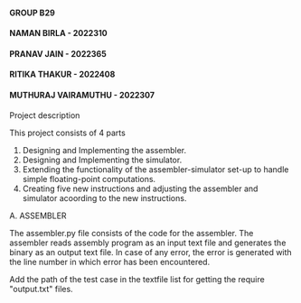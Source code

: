 #### GROUP B29
#### NAMAN BIRLA - 2022310
#### PRANAV JAIN - 2022365
#### RITIKA THAKUR - 2022408
#### MUTHURAJ VAIRAMUTHU - 2022307

Project description

This project consists of 4 parts
1. Designing and Implementing the assembler.
2. Designing and Implementing the simulator.
3. Extending the functionality of the assembler-simulator set-up to handle simple floating-point computations.
4. Creating five new instructions and adjusting the assembler and simulator acoording to the new instructions.


A. ASSEMBLER

The assembler.py file consists of the code for the assembler.
The assembler reads assembly program as an input text file and generates the binary as an output text file. 
In case of any error, the error is generated with the line number in which error has been encountered.

Add the path of the test case in the textfile list for getting the require "output.txt" files.